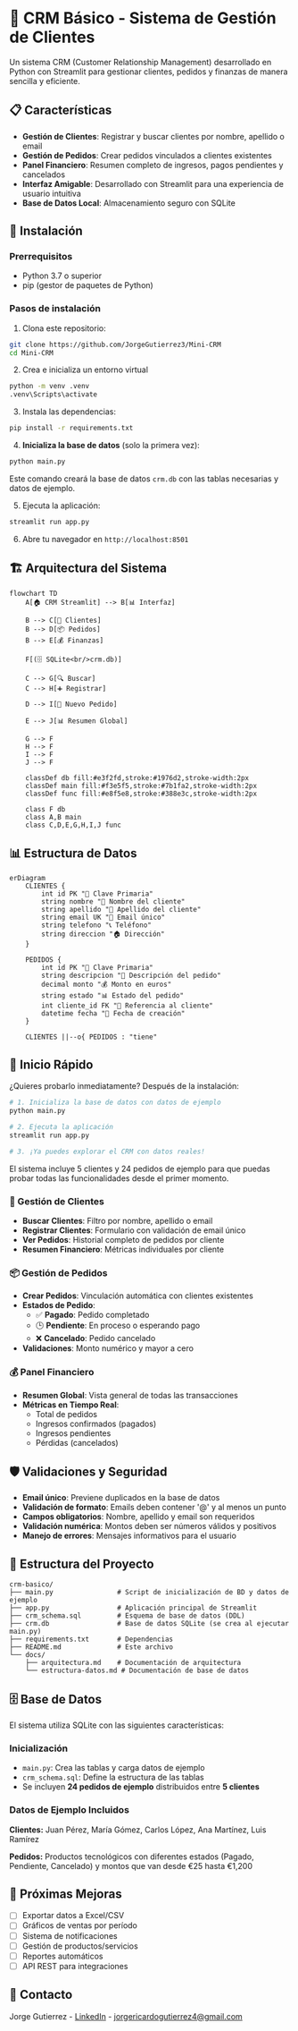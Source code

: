 # 🏢 CRM Básico - Sistema de Gestión de Clientes

Un sistema CRM (Customer Relationship Management) desarrollado en Python con Streamlit para gestionar clientes, pedidos y finanzas de manera sencilla y eficiente.

## 📋 Características

- **Gestión de Clientes**: Registrar y buscar clientes por nombre, apellido o email
- **Gestión de Pedidos**: Crear pedidos vinculados a clientes existentes
- **Panel Financiero**: Resumen completo de ingresos, pagos pendientes y cancelados
- **Interfaz Amigable**: Desarrollado con Streamlit para una experiencia de usuario intuitiva
- **Base de Datos Local**: Almacenamiento seguro con SQLite

## 🚀 Instalación

### Prerrequisitos
- Python 3.7 o superior
- pip (gestor de paquetes de Python)

### Pasos de instalación

1. Clona este repositorio:
```bash
git clone https://github.com/JorgeGutierrez3/Mini-CRM
cd Mini-CRM
```
2. Crea e inicializa un entorno virtual
```bash
python -m venv .venv
.venv\Scripts\activate
```

3. Instala las dependencias:
```bash
pip install -r requirements.txt
```

4. **Inicializa la base de datos** (solo la primera vez):
```bash
python main.py
```
Este comando creará la base de datos `crm.db` con las tablas necesarias y datos de ejemplo.

5. Ejecuta la aplicación:
```bash
streamlit run app.py
```

6. Abre tu navegador en `http://localhost:8501`

## 🏗️ Arquitectura del Sistema

```mermaid
flowchart TD
    A[🏠 CRM Streamlit] --> B[📊 Interfaz]
    
    B --> C[👥 Clientes]
    B --> D[📦 Pedidos] 
    B --> E[💰 Finanzas]
    
    F[(🗄️ SQLite<br/>crm.db)]
    
    C --> G[🔍 Buscar]
    C --> H[➕ Registrar]
    
    D --> I[📝 Nuevo Pedido]
    
    E --> J[📊 Resumen Global]
    
    G --> F
    H --> F
    I --> F
    J --> F
    
    classDef db fill:#e3f2fd,stroke:#1976d2,stroke-width:2px
    classDef main fill:#f3e5f5,stroke:#7b1fa2,stroke-width:2px
    classDef func fill:#e8f5e8,stroke:#388e3c,stroke-width:2px
    
    class F db
    class A,B main
    class C,D,E,G,H,I,J func
```

## 📊 Estructura de Datos

```mermaid
erDiagram
    CLIENTES {
        int id PK "🔑 Clave Primaria"
        string nombre "👤 Nombre del cliente"
        string apellido "👤 Apellido del cliente"
        string email UK "📧 Email único"
        string telefono "📞 Teléfono"
        string direccion "🏠 Dirección"
    }
    
    PEDIDOS {
        int id PK "🔑 Clave Primaria"
        string descripcion "📝 Descripción del pedido"
        decimal monto "💰 Monto en euros"
        string estado "📊 Estado del pedido"
        int cliente_id FK "🔗 Referencia al cliente"
        datetime fecha "📅 Fecha de creación"
    }
    
    CLIENTES ||--o{ PEDIDOS : "tiene"
```

## 🚀 Inicio Rápido

¿Quieres probarlo inmediatamente? Después de la instalación:

```bash
# 1. Inicializa la base de datos con datos de ejemplo
python main.py

# 2. Ejecuta la aplicación
streamlit run app.py

# 3. ¡Ya puedes explorar el CRM con datos reales!
```

El sistema incluye 5 clientes y 24 pedidos de ejemplo para que puedas probar todas las funcionalidades desde el primer momento.

### 👥 Gestión de Clientes
- **Buscar Clientes**: Filtro por nombre, apellido o email
- **Registrar Clientes**: Formulario con validación de email único
- **Ver Pedidos**: Historial completo de pedidos por cliente
- **Resumen Financiero**: Métricas individuales por cliente

### 📦 Gestión de Pedidos
- **Crear Pedidos**: Vinculación automática con clientes existentes
- **Estados de Pedido**: 
  - ✅ **Pagado**: Pedido completado
  - 🕒 **Pendiente**: En proceso o esperando pago
  - ❌ **Cancelado**: Pedido cancelado
- **Validaciones**: Monto numérico y mayor a cero

### 💰 Panel Financiero
- **Resumen Global**: Vista general de todas las transacciones
- **Métricas en Tiempo Real**:
  - Total de pedidos
  - Ingresos confirmados (pagados)
  - Ingresos pendientes
  - Pérdidas (cancelados)

## 🛡️ Validaciones y Seguridad

- **Email único**: Previene duplicados en la base de datos
- **Validación de formato**: Emails deben contener '@' y al menos un punto
- **Campos obligatorios**: Nombre, apellido y email son requeridos
- **Validación numérica**: Montos deben ser números válidos y positivos
- **Manejo de errores**: Mensajes informativos para el usuario

## 📁 Estructura del Proyecto

```
crm-basico/
├── main.py                # Script de inicialización de BD y datos de ejemplo
├── app.py                 # Aplicación principal de Streamlit
├── crm_schema.sql         # Esquema de base de datos (DDL)
├── crm.db                 # Base de datos SQLite (se crea al ejecutar main.py)
├── requirements.txt       # Dependencias
├── README.md              # Este archivo
└── docs/
    ├── arquitectura.md    # Documentación de arquitectura
    └── estructura-datos.md # Documentación de base de datos
```

## 🗄️ Base de Datos

El sistema utiliza SQLite con las siguientes características:

### Inicialización
- `main.py`: Crea las tablas y carga datos de ejemplo
- `crm_schema.sql`: Define la estructura de las tablas
- Se incluyen **24 pedidos de ejemplo** distribuidos entre **5 clientes**

### Datos de Ejemplo Incluidos
**Clientes:** Juan Pérez, María Gómez, Carlos López, Ana Martínez, Luis Ramírez

**Pedidos:** Productos tecnológicos con diferentes estados (Pagado, Pendiente, Cancelado) y montos que van desde €25 hasta €1,200

## 🚀 Próximas Mejoras

- [ ] Exportar datos a Excel/CSV
- [ ] Gráficos de ventas por período
- [ ] Sistema de notificaciones
- [ ] Gestión de productos/servicios
- [ ] Reportes automáticos
- [ ] API REST para integraciones

## 📧 Contacto

Jorge Gutierrez - [LinkedIn](https://www.linkedin.com/in/jorgegutierrez3/) - jorgericardogutierrez4@gmail.com


